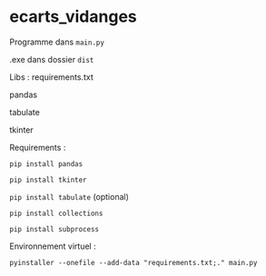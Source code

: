 # ecarts_vidanges

Programme dans ```main.py```

.exe dans dossier ```dist```


Libs :  requirements.txt

pandas

tabulate

tkinter


Requirements : 

``` pip install pandas ```

``` pip install tkinter ```

``` pip install tabulate ``` (optional)

``` pip install collections ```

``` pip install subprocess ```


Environnement virtuel :

```pyinstaller --onefile --add-data "requirements.txt;." main.py``` 
